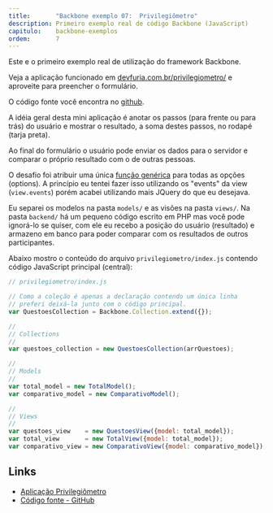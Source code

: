 ```yaml
---
title:       "Backbone exemplo 07:  Privilegiômetro"
description: Primeiro exemplo real de código Backbone (JavaScript) 
capitulo:    backbone-exemplos
ordem:       7
---
```


Este e o primeiro exemplo real de utilização do framework Backbone.

Veja a aplicação funcionado em [devfuria.com.br/privilegiometro/](http://www.devfuria.com.br/privilegiometro/) e
aproveite para preencher o formulário.

O código fonte você encontra no [github](https://github.com/flaviomicheletti/privilegiometro).

A idéia geral desta mini aplicação é anotar os passos (para frente ou para trás) do usuário e mostrar o resultado, a 
soma destes passos, no rodapé (tarja preta).

Ao final do formulário o usuário pode enviar os dados para o servidor e comparar o próprio resultado com o de outras 
pessoas. 

O desafio foi atribuir uma única 
[função genérica](https://github.com/flaviomicheletti/privilegiometro/blob/master/views/questoes.js#L26)
para todas as opções (options). A princípio eu tentei fazer isso  utilizando os "events" da view (`view.events`) porém 
acabei utilizando mais JQuery do que eu desejava.

Eu separei os modelos na pasta `models/` e as visões na pasta `views/`. Na pasta `backend/` há um pequeno código escrito 
em PHP mas você pode ignorá-lo se quiser, com ele eu recebo a posição do usuário (resultado) e armazeno em banco para
poder comparar com os resultados de outros participantes.

Abaixo mostro o conteúdo do arquivo `privilegiometro/index.js` contendo código JavaScript principal (central):

```javascript
// privilegiometro/index.js

// Como a coleção é apenas a declaração contendo um única linha
// preferi deixá-la junto com o código principal.
var QuestoesCollection = Backbone.Collection.extend({});

//
// Collections
//
var questoes_collection = new QuestoesCollection(arrQuestoes);

//
// Models
//
var total_model = new TotalModel();
var comparativo_model = new ComparativoModel();

//
// Views
//
var questoes_view    = new QuestoesView({model: total_model});
var total_view       = new TotalView({model: total_model});
var comparativo_view = new ComparativoView({model: comparativo_model});
```


## Links

- [Aplicação Privilegiômetro](http://www.devfuria.com.br/privilegiometro/)
- [Código fonte - GitHub](https://github.com/flaviomicheletti/privilegiometro)